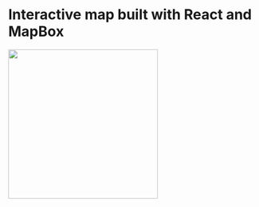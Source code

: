 # Interactive map built with React and MapBox
<img src="https://github.com/filippozanfini/spotify-clone/blob/main/interactive-map.png" width="300">
